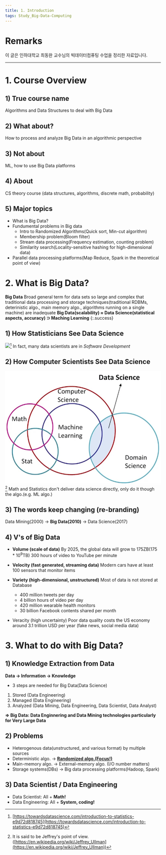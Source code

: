 ```yaml
---
title: 1. Introduction
tags: Study_Big-Data-Computing
---
```


# Remarks
이 글은 인하대학교 최동완 교수님의 빅데이터컴퓨팅 수업을 정리한 자료입니다.

<!--more-->

---

# 1. Course Overview
## 1) True course name
Algorithms and Data Structures to deal with Big Data

## 2) What about?
How to process and analyze Big Data in an algorithmic perspective

## 3) Not about
ML, how to use Big Data platforms

## 4) About
CS theory course (data structures, algorithms, discrete math, probability)

## 5) Major topics
- What is Big Data?
- Fundumental problems in Big data
  - Intro to Randomized Algorithms(Quick sort, Min-cut algorithm)
  - Membership problem(Bloom filter)
  - Stream data processing(Frequency estimation, counting problem)
  - Similarity search(Locality-sensitive hashing for high-dimensional data)
- Parallel data processing platforms(Map Reduce, Spark in the theoretical point of view)


# 2. What is Big Data?
**Big Data**
Broad general term for data sets so large and complex that traditional data processing and storage techniques(traditional RDBMs, deterinistic algo., main memory algo., algorithms running on a single machine) are inadequate
**Big Data(scalability) $\approx$ Data Science(statistical aspects, accuracy) $\supset$ Maching Learning**
{:.success}

## 1) How Statisticians See Data Science
![](https://miro.medium.com/max/1092/1*mgXvzNcwfpnBawI6XTkVRg.png)[^1]
In fact, many data scientists are in *Software Development*

## 2) How Computer Scientists See Data Science
![](/deprecated/images/2020-03-17-1/001.jpg)[^2]
Math and Statistics don't deliver data science directly, only do it though the algo.(e.g. ML algo.)

## 3) The words keep changing (re-branding)
Data Mining(2000) → **Big Data(2010)** → Data Science(2017)


## 4) V's of Big Data
- **Volume (scale of data)**
By 2025, the global data will grow to 175ZB(175 * 10$^9$TB)
300 hours of video to YouTube per minute

- **Velocity (fast generated, streaming data)**
Modern cars have at least 100 sensors that monitor items

- **Variety (high-dimensional, unstructured)**
Most of data is not stored at Database
  - 400 million tweets per day
  - 4 billion hours of video per day
  - 420 million wearable health monitors
  - 30 billion Facebook contents shared per month

- Veracity (high uncertainty)
Poor data quality costs the US economy around 3.1 trillion USD per year (fake news, social media data)


# 3. What to do with Big Data?
## 1) Knowledge Extraction from Data
**Data → Information → Knowledge**

- 3 steps are needed for Big Data(Data Science)
1. Stored (Data Engineering)
2. Managed (Data Engineering)
3. Analyzed (Data Mining, Data Engineering, Data Scientist, Data Analyst)

**$\Rightarrow$ Big Data: Data Enginnering and Data Mining technologies particularly for Very Large Data**

## 2) Problems
- Heterogenous data(unstructured, and various format) by multiple sources
- Deterministic algo. → **<u>Randomized algo.(Focus!)</u>**
- Main-memory algo. → External-memory algo. (I/O number matters)
- Storage systems(DBs) → Big data processing platforms(Hadoop, Spark)

## 3) Data Scientist / Data Engineering
- Data Scientist: All + **Math!**
- Data Engineering: All + **System, coding!**


[^1]: [https://towardsdatascience.com/introduction-to-statistics-e9d72d818745](https://towardsdatascience.com/introduction-to-statistics-e9d72d818745)

[^2]: It is said to be Jeffrey's point of view. ([https://en.wikipedia.org/wiki/Jeffrey_Ullman](https://en.wikipedia.org/wiki/Jeffrey_Ullman))
